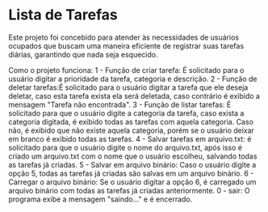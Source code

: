 # Lista de Tarefas

Este projeto foi concebido para atender às necessidades de usuários ocupados que buscam uma maneira eficiente de registrar suas tarefas diárias, garantindo que nada seja esquecido.

Como o projeto funciona:
  1 - Função de criar tarefa: É solicitado para o usuário digitar a prioridade da tarefa, categoria e descrição.
  2 - Função de deletar tarefas:É solicitado para o usuário digitar a tarefa que ele deseja deletar, caso esta tarefa exista ela será deletada, caso contrário é exibido a mensagem "Tarefa não encontrada". 
  3 - Função de listar tarefas: É solicitado para que o usuário digite a categoria da tarefa, caso exista a categoria digitada, é exibido todas as tarefas com aquela categoria. Caso não, é exibido que não existe aquela categoria, porém se o usuário deixar em branco é exibido todas as tarefas.
  4 - Salvar tarefas em arquivo.txt: é solicitado para que o usuário digite o nome do arquivo.txt, após isso é criado um arquivo.txt com o nome que o usuário escolheu, salvando todas as tarefas já criadas.
  5 - Salvar em arquivo binário: Caso o usuário digite a opção 5, todas as tarefas já criadas são salvas em um arquivo binário.
  6 - Carregar o arquivo binário: Se o usuário digitar a opção 6, é carregado um arquivo binário com todas as tarefas já criadas anteriormente.
  0 - sair: O programa exibe a mensagem "saindo..." e é encerrado.




